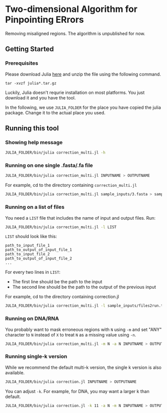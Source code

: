 # Two-dimensional Algorithm for Pinpointing ERrors
Removing misaligned regions. The algorithm is unpublished for now. 

## Getting Started

### Prerequisites

Please download Julia [here](https://julialang.org/downloads/) and unzip the file using the following command.

```
tar -xvzf julia*.tar.gz
```

Luckily, Julia doesn't requrie installation on most platforms. You just download it and you have the tool. 

In the following, we use `JULIA_FOLDER` for the place you have copied the julia package. Change it to the actual place you used. 

## Running this tool

### Showing help message

``` bash
JULIA_FOLDER/bin/julia correction_multi.jl -h
```

### Running on one single .fasta/.fa file

``` bash
JULIA_FOLDER/bin/julia correction_multi.jl INPUTNAME > OUTPUTNAME
```

For example, cd to the directory containing `correction_multi.jl`

``` bash
JULIA_FOLDER/bin/julia correction_multi.jl sample_inputs/3.fasta > sample_inputs/3.out.fasta
```

### Running on a list of files

You need a `LIST` file that includes the name of input and output files. Run:

``` bash
JULIA_FOLDER/bin/julia correction_multi.jl -l LIST
```

`LIST` should look like this:

```
path_to_input_file_1
path_to_output_of_input_file_1
path_to_input_file_2
path_to_output_of_input_file_2
...
```

For every two lines in `LIST`:

- The first line should be the path to the input
- The second line should be the path to the output of the previous input

For example, cd to the directory containing correction.jl

``` bash
JULIA_FOLDER/bin/julia correction_multi.jl -l sample_inputs/files2run.txt
```

### Running on DNA/RNA

You probably want to mask erroneous regions with `N` using `-m` and set "ANY" character to `N` instead of `X` to treat `N` as a missing value using `-n`. 

``` bash
JULIA_FOLDER/bin/julia correction_multi.jl -m N -a N INPUTNAME > OUTPUTNAME
```


### Running single-k version

While we recommend the default multi-k version, the single k version is also available. 


``` bash
JULIA_FOLDER/bin/julia correction.jl INPUTNAME > OUTPUTNAME
```

You can adjust `-k`. For example, for DNA, you may want a larger k than default.

``` bash
JULIA_FOLDER/bin/julia correction.jl -k 11 -a N -m N INPUTNAME > OUTPUTNAME
```
